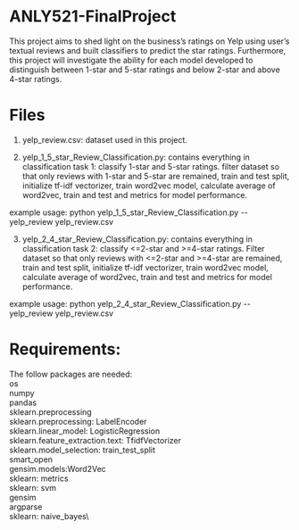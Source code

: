 # ANLY521-FinalProject

This project aims to shed light on the business’s ratings on Yelp using user’s textual reviews
and built classifiers to predict the star ratings. Furthermore, this project will investigate 
the ability for each model developed to distinguish between 1-star and 5-star ratings and below 
2-star and above 4-star ratings. 

# Files
1. yelp_review.csv: dataset used in this project.
   
2. yelp_1_5_star_Review_Classification.py: contains everything in classification task 1: classify 
1-star and 5-star ratings. filter dataset so that only reviews with 1-star and 5-star are remained,
train and test split, initialize tf-idf vectorizer, train word2vec model, calculate average of word2vec, 
   train and test and metrics for model performance. 
   
example usage: python yelp_1_5_star_Review_Classification.py --yelp_review yelp_review.csv

3. yelp_2_4_star_Review_Classification.py: contains everything in classification task 2: classify 
<=2-star and >=4-star ratings. Filter dataset so that only reviews with <=2-star and >=4-star are remained,
train and test split, initialize tf-idf vectorizer, train word2vec model, calculate average of word2vec, 
   train and test and metrics for model performance. 
   
example usage: python yelp_2_4_star_Review_Classification.py --yelp_review yelp_review.csv

# Requirements:
The follow packages are needed:\
os\
numpy\
pandas\
sklearn.preprocessing\
sklearn.preprocessing: LabelEncoder\
sklearn.linear_model: LogisticRegression\
sklearn.feature_extraction.text: TfidfVectorizer\
sklearn.model_selection: train_test_split\
smart_open\
gensim.models:Word2Vec\
sklearn: metrics\
sklearn: svm\
gensim\
argparse\
sklearn: naive_bayes\
